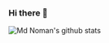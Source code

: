 ### Hi there 👋

<img align="center" src="https://github-readme-stats.vercel.app/api?username=noman2002&show_icons=true&include_all_commits=true&bg_color=315,0cbaba,380036" alt="Md Noman's      github stats"/>

